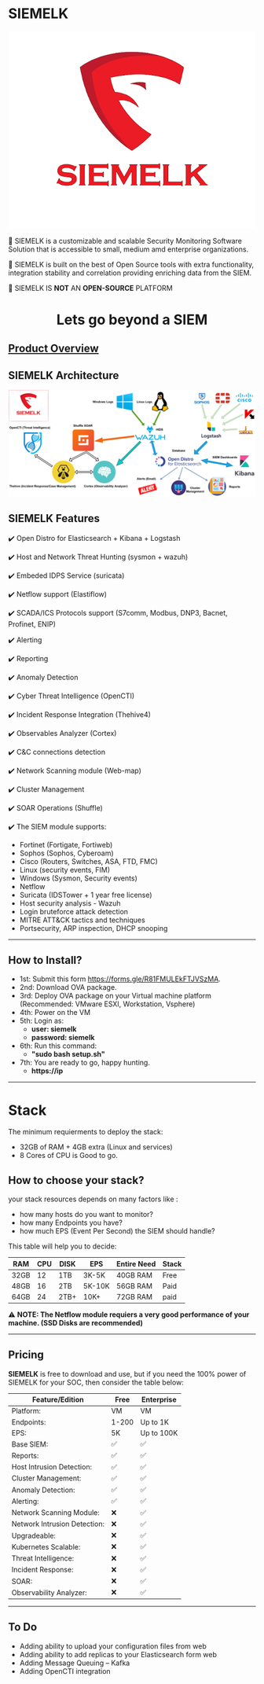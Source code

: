 # SIEMELK

<p align="center">
 <img alt="SIEMELK Logo" src="images/SIEMELK..png">
</p>

📌 SIEMELK is a customizable and scalable Security Monitoring Software Solution that is accessible to small, medium amd enterprise organizations.

📌 SIEMELK is built on the best of Open Source tools with extra functionality, integration stability and correlation providing enriching data from the SIEM.

📌  SIEMELK IS **NOT** AN **OPEN-SOURCE** PLATFORM

<h1 align="center">
Lets go beyond a SIEM
</h1>


## [Product Overview](features.md)

## SIEMELK Architecture

<p align="center">
 <img alt="SIEMELK Logo" src="images/siemelk-arch1.png">
</p>

## SIEMELK Features
✔️ Open Distro for Elasticsearch + Kibana + Logstash

✔️ Host and Network Threat Hunting (sysmon + wazuh)

✔️ Embeded IDPS Service (suricata)

✔️ Netflow support (Elastiflow)

✔️ SCADA/ICS Protocols support (S7comm, Modbus, DNP3, Bacnet, Profinet, ENIP)

✔️ Alerting

✔️ Reporting

✔️ Anomaly Detection

✔️ Cyber Threat Intelligence (OpenCTI)

✔️ Incident Response Integration (Thehive4)

✔️ Observables Analyzer (Cortex)

✔️ C&C connections detection

✔️ Network Scanning module (Web-map)

✔️ Cluster Management

✔️ SOAR Operations (Shuffle)

✔️ The SIEM module supports:
- Fortinet (Fortigate, Fortiweb)
- Sophos (Sophos, Cyberoam)
- Cisco (Routers, Switches, ASA, FTD, FMC)
- Linux (security events, FIM)
- Windows (Sysmon, Security events)
- Netflow
- Suricata (IDSTower + 1 year free license)
- Host security analysis - Wazuh
- Login bruteforce attack detection
- MITRE ATT&CK tactics and techniques
- Portsecurity, ARP inspection, DHCP snooping

----
## How to Install?
  - 1st: Submit this form https://forms.gle/R81FMULEkFTJVSzMA.
  - 2nd: Download OVA package.
  - 3rd: Deploy OVA package on your Virtual machine platform (Recommended: VMware ESXI, Workstation, Vsphere)
  - 4th: Power on the VM
  - 5th: Login as:
    - **user: siemelk**
    - **password: siemelk**
  - 6th: Run this command:
    - **"sudo bash setup.sh"**
  - 7th: You are ready to go, happy hunting.
    - **https://ip**
  
  ---------

# Stack
The minimum requierments to deploy the stack:

- 32GB of RAM + 4GB extra (Linux and services)
- 8 Cores of CPU is Good to go.

## How to choose your stack?
your stack resources depends on many factors like :
- how many hosts do you want to monitor?
- how many Endpoints you have?
- how much EPS (Event Per Second) the SIEM should handle?

This table will help you to decide:

| RAM     | CPU    |  DISK | EPS| Entire Need| Stack|
| --------| ------ |-------|----|------------|-----|
|32GB|12|1TB|3K-5K| 40GB RAM| Free|
|48GB|16|2TB|5K-10K|56GB RAM|Paid|
|64GB|24|2TB+|10K+|72GB RAM|paid|

⚠️ **NOTE: The Netflow module requiers a very good performance of your machine. (SSD Disks are recommended)**

------

## Pricing
**SIEMELK** is free to download and use, but if you need the 100% power of SIEMELK for your SOC, then consider the table below:

|Feature/Edition|Free|Enterprise|
|-------|----|----------|
|Platform: |VM|VM|
|Endpoints: |1-200|Up to 1K|
|EPS:|5K|Up to 100K|
|Base SIEM: | ✅| ✅|
|Reports: | ✅| ✅|
|Host Intrusion Detection: | ✅| ✅|
|Cluster Management: | ✅|✅ |
|Anomaly Detection:| ✅| ✅|
|Alerting: |✅ |✅ |
|Network Scanning Module: |❌ | ✅|
|Network Intrusion Detection: |❌ |✅ |
|Upgradeable: | ❌|✅|
|Kubernetes Scalable: |❌ | ✅|
|Threat Intelligence: |❌ | ✅|
|Incident Response: | ❌| ✅|
|SOAR: | ❌| ✅|
|Observability Analyzer: | ❌| ✅|

------

## To Do
- Adding ability to upload your configuration files from web
- Adding ability to add replicas to your Elasticsearch form web
- Adding Message Queuing – Kafka
- Adding OpenCTI integration
